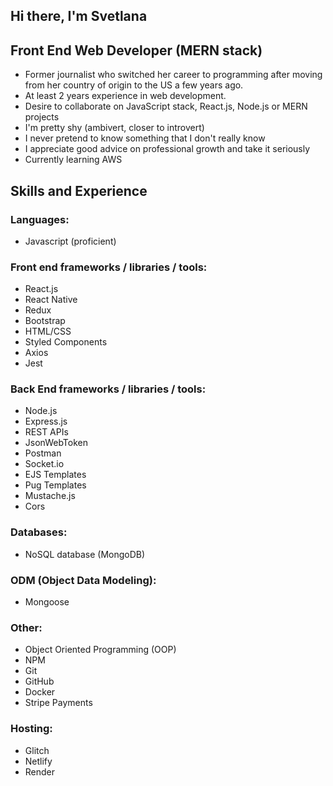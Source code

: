 ## Hi there, I'm Svetlana

## Front End Web Developer (MERN stack)

- Former journalist who switched her career to programming after moving from her country of origin to the US a few years ago.
- At least 2 years experience in web development.
- Desire to collaborate on JavaScript stack, React.js, Node.js or MERN projects
- I'm pretty shy (ambivert, closer to introvert) 
- I never pretend to know something that I don't really know
- I appreciate good advice on professional growth and take it seriously
- Currently learning AWS


## Skills and Experience

### Languages:
- Javascript (proficient)

### Front end frameworks / libraries / tools:
- React.js
- React Native
- Redux
- Bootstrap
- HTML/CSS
- Styled Components
- Axios
- Jest

### Back End frameworks / libraries / tools:
- Node.js
- Express.js
- REST APIs
- JsonWebToken
- Postman
- Socket.io
- EJS Templates
- Pug Templates
- Mustache.js 
- Cors

### Databases:
- NoSQL database (MongoDB)

### ODM (Object Data Modeling):
- Mongoose

### Other:
- Object Oriented Programming (OOP)
- NPM
- Git
- GitHub
- Docker
- Stripe Payments

### Hosting:
- Glitch
- Netlify
- Render
